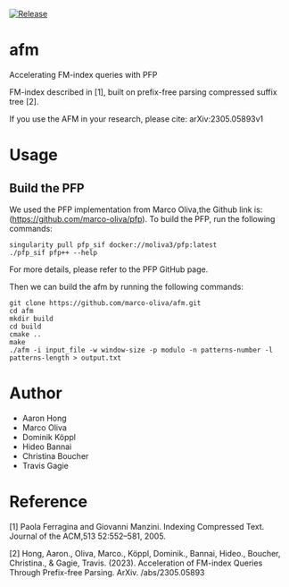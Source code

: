[![Release](https://img.shields.io/github/v/release/marco-oliva/afm?include_prereleases)](https://github.com/marco-oliva/afm/releases/tag/1.0.0)

# afm
Accelerating FM-index queries with PFP

FM-index described in [1], built on prefix-free parsing compressed suffix tree [2].

If you use the AFM in your research, please cite:
arXiv:2305.05893v1

# Usage

## Build the PFP
We used the PFP implementation from Marco Oliva,the Github link is: (https://github.com/marco-oliva/pfp). To build the PFP, run the following commands:
```
singularity pull pfp_sif docker://moliva3/pfp:latest
./pfp_sif pfp++ --help
```
For more details, please refer to the PFP GitHub page.

Then we can build the afm by running the following commands:
```
git clone https://github.com/marco-oliva/afm.git
cd afm
mkdir build
cd build
cmake ..
make
./afm -i input_file -w window-size -p modulo -n patterns-number -l patterns-length > output.txt
```

# Author
* Aaron Hong
* Marco Oliva
* Dominik Köppl
* Hideo Bannai
* Christina Boucher
* Travis Gagie

# Reference
[1] Paola Ferragina and Giovanni Manzini. Indexing Compressed Text. Journal of the ACM,513
52:552–581, 2005.

[2] Hong, Aaron., Oliva, Marco., Köppl, Dominik., Bannai, Hideo., Boucher, Christina., & Gagie, Travis. (2023). Acceleration of FM-index Queries Through Prefix-free Parsing. ArXiv. /abs/2305.05893
